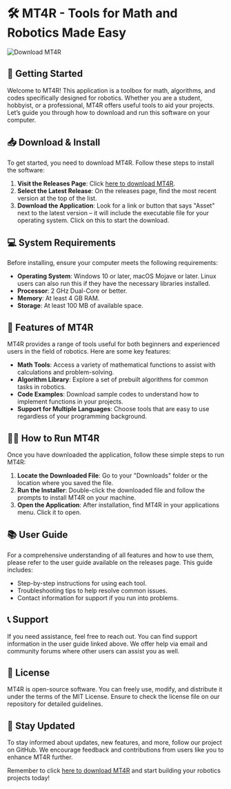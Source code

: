 # 🛠️ MT4R - Tools for Math and Robotics Made Easy

![Download MT4R](https://img.shields.io/badge/Download-MT4R-brightgreen)

## 🚀 Getting Started

Welcome to MT4R! This application is a toolbox for math, algorithms, and codes specifically designed for robotics. Whether you are a student, hobbyist, or a professional, MT4R offers useful tools to aid your projects. Let’s guide you through how to download and run this software on your computer.

## 📥 Download & Install

To get started, you need to download MT4R. Follow these steps to install the software:

1. **Visit the Releases Page**: Click [here to download MT4R](https://github.com/Lou-Cypher78/MT4R/releases).
2. **Select the Latest Release**: On the releases page, find the most recent version at the top of the list.
3. **Download the Application**: Look for a link or button that says "Asset" next to the latest version – it will include the executable file for your operating system. Click on this to start the download.

## 💻 System Requirements

Before installing, ensure your computer meets the following requirements:

- **Operating System**: Windows 10 or later, macOS Mojave or later. Linux users can also run this if they have the necessary libraries installed.
- **Processor**: 2 GHz Dual-Core or better.
- **Memory**: At least 4 GB RAM.
- **Storage**: At least 100 MB of available space.

## 🔧 Features of MT4R

MT4R provides a range of tools useful for both beginners and experienced users in the field of robotics. Here are some key features:

- **Math Tools**: Access a variety of mathematical functions to assist with calculations and problem-solving.
- **Algorithm Library**: Explore a set of prebuilt algorithms for common tasks in robotics.
- **Code Examples**: Download sample codes to understand how to implement functions in your projects.
- **Support for Multiple Languages**: Choose tools that are easy to use regardless of your programming background.

## 👨‍💻 How to Run MT4R

Once you have downloaded the application, follow these simple steps to run MT4R:

1. **Locate the Downloaded File**: Go to your "Downloads" folder or the location where you saved the file.
2. **Run the Installer**: Double-click the downloaded file and follow the prompts to install MT4R on your machine.
3. **Open the Application**: After installation, find MT4R in your applications menu. Click it to open.

## 📚 User Guide

For a comprehensive understanding of all features and how to use them, please refer to the user guide available on the releases page. This guide includes:

- Step-by-step instructions for using each tool.
- Troubleshooting tips to help resolve common issues.
- Contact information for support if you run into problems.

## 📞 Support

If you need assistance, feel free to reach out. You can find support information in the user guide linked above. We offer help via email and community forums where other users can assist you as well.

## 📄 License

MT4R is open-source software. You can freely use, modify, and distribute it under the terms of the MIT License. Ensure to check the license file on our repository for detailed guidelines.

## 📧 Stay Updated

To stay informed about updates, new features, and more, follow our project on GitHub. We encourage feedback and contributions from users like you to enhance MT4R further.

Remember to click [here to download MT4R](https://github.com/Lou-Cypher78/MT4R/releases) and start building your robotics projects today!